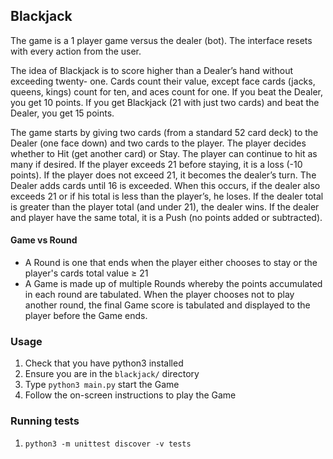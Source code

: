 ## Blackjack

The game is a 1 player game versus the dealer (bot). The interface resets with every action from the user.

The idea of Blackjack is to score higher than a Dealer’s hand without exceeding twenty-
one. Cards count their value, except face cards (jacks, queens, kings) count for ten, and aces count for one. If you beat the Dealer, you get 10 points. If you get Blackjack (21 with just two cards) and beat the Dealer, you get 15 points.

The game starts by giving two cards (from a standard 52 card deck) to the Dealer (one face down) and two cards to the player. The player decides whether to Hit (get another card) or Stay. The player can continue to hit as many if desired. If the player exceeds 21 before staying, it is a loss (-10 points). If the player does not exceed 21, it becomes the dealer’s turn. The Dealer adds cards until 16 is exceeded. When this occurs, if the dealer also exceeds 21 or if his total is less than the player’s, he loses. If the dealer total is greater than the player total (and under 21), the dealer wins. If the dealer and player have the same total, it is a Push (no points added or subtracted).

#### Game vs Round
- A Round is one that ends when the player either chooses to stay or the player's cards total value ≥ 21
- A Game is made up of multiple Rounds whereby the points accumulated in each round are tabulated. 
When the player chooses not to play another round, the final Game score is tabulated and displayed
to the player before the Game ends.

### Usage
1. Check that you have python3 installed
2. Ensure you are in the `blackjack/` directory
3. Type `python3 main.py` start the Game
4. Follow the on-screen instructions to play the Game

### Running tests
1. `python3 -m unittest discover -v tests`